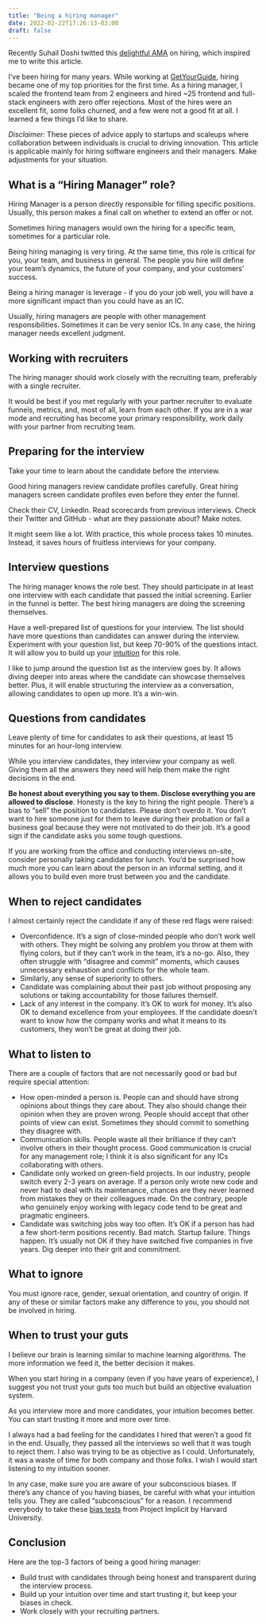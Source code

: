 ```yaml
---
title: "Being a hiring manager"
date: 2022-02-22T17:26:13-03:00
draft: false
---
```


Recently Suhail Doshi twitted this [delightful AMA](https://twitter.com/Suhail/status/1494150182392385536) on hiring, which inspired me to write this article.

I’ve been hiring for many years. While working at [GetYourGuide](https://www.getyourguide.com/), hiring became one of my top priorities for the first time. As a hiring manager, I scaled the frontend team from 2 engineers and hired ~25 frontend and full-stack engineers with zero offer rejections. Most of the hires were an excellent fit, some folks churned, and a few were not a good fit at all. I learned a few things I’d like to share.

*Disclaimer:* These pieces of advice apply to startups and scaleups where collaboration between individuals is crucial to driving innovation. This article is applicable mainly for hiring software engineers and their managers. Make adjustments for your situation.

## What is a “Hiring Manager” role?
Hiring Manager is a person directly responsible for filling specific positions. Usually, this person makes a final call on whether to extend an offer or not.

Sometimes hiring managers would own the hiring for a specific team, sometimes for a particular role.

Being hiring managing is very tiring. At the same time, this role is critical for you, your team, and business in general. The people you hire will define your team’s dynamics, the future of your company, and your customers’ success.

Being a hiring manager is leverage - if you do your job well, you will have a more significant impact than you could have as an IC.

Usually, hiring managers are people with other management responsibilities. Sometimes it can be very senior ICs. In any case, the hiring manager needs excellent judgment.

## Working with recruiters
The hiring manager should work closely with the recruiting team, preferably with a single recruiter.

It would be best if you met regularly with your partner recruiter to evaluate funnels, metrics, and, most of all, learn from each other. If you are in a war mode and recruiting has become your primary responsibility, work daily with your partner from recruiting team.

## Preparing for the interview
Take your time to learn about the candidate before the interview.

Good hiring managers review candidate profiles carefully. Great hiring managers screen candidate profiles even before they enter the funnel.

Check their CV, LinkedIn. Read scorecards from previous interviews. Check their Twitter and GitHub - what are they passionate about? Make notes.

It might seem like a lot. With practice, this whole process takes 10 minutes. Instead, it saves hours of fruitless interviews for your company.

## Interview questions
The hiring manager knows the role best. They should participate in at least one interview with each candidate that passed the initial screening. Earlier in the funnel is better. The best hiring managers are doing the screening themselves.

Have a well-prepared list of questions for your interview. The list should have more questions than candidates can answer during the interview. Experiment with your question list, but keep 70-90% of the questions intact. It will allow you to build up your [intuition]() for this role.

I like to jump around the question list as the interview goes by. It allows diving deeper into areas where the candidate can showcase themselves better. Plus, it will enable structuring the interview as a conversation, allowing candidates to open up more. It’s a win-win.

## Questions from candidates
Leave plenty of time for candidates to ask their questions, at least 15 minutes for an hour-long interview.

While you interview candidates, they interview your company as well. Giving them all the answers they need will help them make the right decisions in the end.

**Be honest about everything you say to them. Disclose everything you are allowed to disclose**. Honesty is the key to hiring the right people. There’s a bias to “sell” the position to candidates. Please don’t overdo it. You don’t want to hire someone just for them to leave during their probation or fail a business goal because they were not motivated to do their job. It’s a good sign if the candidate asks you some tough questions.

If you are working from the office and conducting interviews on-site, consider personally taking candidates for lunch. You’d be surprised how much more you can learn about the person in an informal setting, and it allows you to build even more trust between you and the candidate.

## When to reject candidates
I almost certainly reject the candidate if any of these red flags were raised:
* Overconfidence. It’s a sign of close-minded people who don’t work well with others. They might be solving any problem you throw at them with flying colors, but if they can’t work in the team, it’s a no-go. Also, they often struggle with “disagree and commit” moments, which causes unnecessary exhaustion and conflicts for the whole team.
* Similarly, any sense of superiority to others.
* Candidate was complaining about their past job without proposing any solutions or taking accountability for those failures themself.
* Lack of any interest in the company. It’s OK to work for money. It’s also OK to demand excellence from your employees. If the candidate doesn’t want to know how the company works and what it means to its customers, they won’t be great at doing their job.

## What to listen to
There are a couple of factors that are not necessarily good or bad but require special attention:
* How open-minded a person is. People can and should have strong opinions about things they care about. They also should change their opinion when they are proven wrong. People should accept that other points of view can exist. Sometimes they should commit to something they disagree with.
* Communication skills. People waste all their brilliance if they can’t involve others in their thought process. Good communication is crucial for any management role; I think it is also significant for any ICs collaborating with others.
* Candidate only worked on green-field projects. In our industry, people switch every 2-3 years on average. If a person only wrote new code and never had to deal with its maintenance, chances are they never learned from mistakes they or their colleagues made. On the contrary, people who genuinely enjoy working with legacy code tend to be great and pragmatic engineers.
* Candidate was switching jobs way too often. It’s OK if a person has had a few short-term positions recently. Bad match. Startup failure. Things happen. It’s usually not OK if they have switched five companies in five years. Dig deeper into their grit and commitment.

## What to ignore
You must ignore race, gender, sexual orientation, and country of origin. If any of these or similar factors make any difference to you, you should not be involved in hiring.

## When to trust your guts
I believe our brain is learning similar to machine learning algorithms. The more information we feed it, the better decision it makes.

When you start hiring in a company (even if you have years of experience), I suggest you not trust your guts too much but build an objective evaluation system.

As you interview more and more candidates, your intuition becomes better. You can start trusting it more and more over time.

I always had a bad feeling for the candidates I hired that weren’t a good fit in the end. Usually, they passed all the interviews so well that it was tough to reject them. I also was trying to be as objective as I could. Unfortunately, it was a waste of time for both company and those folks. I wish I would start listening to my intuition sooner.

In any case, make sure you are aware of your subconscious biases. If there’s any chance of you having biases, be careful with what your intuition tells you. They are called “subconscious” for a reason. I recommend everybody to take these [bias tests](https://implicit.harvard.edu/implicit/takeatest.html) from Project Implicit by Harvard University.

## Conclusion
Here are the top-3 factors of being a good hiring manager:
* Build trust with candidates through being honest and transparent during the interview process.
* Build up your intuition over time and start trusting it, but keep your biases in check.
* Work closely with your recruiting partners.
